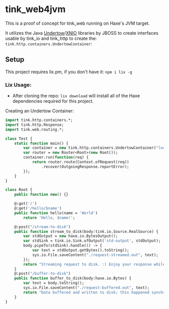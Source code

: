 # tink_web4jvm

This is a proof of concept for tink_web running on Haxe's JVM target.

It utilizes the Java [Undertow](https://github.com/undertow-io/undertow)/[XNIO](https://github.com/xnio/xnio) libraries by JBOSS to create interfaces usable by tink_io and tink_http to create the: `tink.http.containers.UndertowContainer`:

## Setup
This project requires lix.pm, if you don't have it:
`npm i lix -g`

### Lix Usage:
- After cloning the repo:
 `lix download` will install all of the Haxe dependencies required for this project.



Creating an Undertow Container:
```haxe
import tink.http.containers.*;
import tink.http.Response;
import tink.web.routing.*;

class Test {
    static function main() {
        var container = new tink.http.containers.UndertowContainer("localhost", 8080); 
        var router = new Router<Root>(new Root());
        container.run(function(req) {
            return router.route(Context.ofRequest(req))
                .recover(OutgoingResponse.reportError);
        });
    }
}

class Root {
    public function new() {}

    @:get('/')
    @:get('/hello/$name')
    public function hello(name = 'World')
        return 'Hello, $name!';

    @:post("/stream-to-disk")
    public function stream_to_disk(body:tink.io.Source.RealSource) {
        var stdOutput = new haxe.io.BytesOutput();
        var stdSink = tink.io.Sink.ofOutput('std-output', stdOutput);
        body.pipeTo(stdSink).handle(() -> {
            var text = stdOutput.getBytes().toString();
            sys.io.File.saveContent("./request-streamed.out", text);
        });
        return "Streaming request to disk. :) Enjoy your response while we continue processing in the background.";
    }
    @:post("/buffer-to-disk")
    public function buffer_to_disk(body:haxe.io.Bytes) {
        var text = body.toString();
        sys.io.File.saveContent("./request-buffered.out", text);
        return "Data buffered and written to disk; this happened synchronously, so the data was written to disk before this response was sent";
    }
} 
```